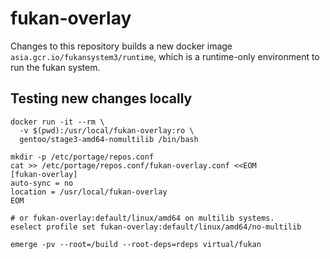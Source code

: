 # fukan-overlay

Changes to this repository builds a new docker image
`asia.gcr.io/fukansystem3/runtime`, which is a runtime-only environment to run
the fukan system.

## Testing new changes locally

```shell
docker run -it --rm \
  -v $(pwd):/usr/local/fukan-overlay:ro \
  gentoo/stage3-amd64-nomultilib /bin/bash

mkdir -p /etc/portage/repos.conf
cat >> /etc/portage/repos.conf/fukan-overlay.conf <<EOM
[fukan-overlay]
auto-sync = no
location = /usr/local/fukan-overlay
EOM

# or fukan-overlay:default/linux/amd64 on multilib systems.
eselect profile set fukan-overlay:default/linux/amd64/no-multilib

emerge -pv --root=/build --root-deps=rdeps virtual/fukan
```
